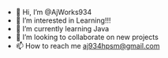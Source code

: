 - 👋 Hi, I’m @AjWorks934
- 👀 I’m interested in Learning!!!
- 🌱 I’m currently learning Java
- 💞️ I’m looking to collaborate on new projects
- 📫 How to reach me aj934hpsm@gmail.com

<!---
AjWorks934/AjWorks934 is a ✨ special ✨ repository because its `README.md` (this file) appears on your GitHub profile.
You can click the Preview link to take a look at your changes.
--->
